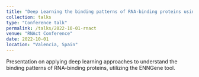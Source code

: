 ```yaml
---
title: "Deep Learning the binding patterns of RNA-binding proteins using ENNGene"
collection: talks
type: "Conference talk"
permalink: /talks/2022-10-01-rnact
venue: "RNAct Conference"
date: 2022-10-01
location: "Valencia, Spain"
---
```


Presentation on applying deep learning approaches to understand the binding patterns of RNA-binding proteins, utilizing the ENNGene tool.
